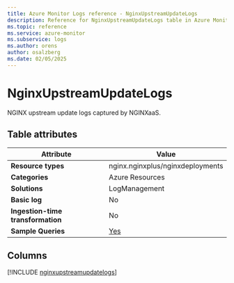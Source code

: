 ```yaml
---
title: Azure Monitor Logs reference - NginxUpstreamUpdateLogs
description: Reference for NginxUpstreamUpdateLogs table in Azure Monitor Logs.
ms.topic: reference
ms.service: azure-monitor
ms.subservice: logs
ms.author: orens
author: osalzberg
ms.date: 02/05/2025
---
```


# NginxUpstreamUpdateLogs

NGINX upstream update logs captured by NGINXaaS.


## Table attributes

|Attribute|Value|
|---|---|
|**Resource types**|nginx.nginxplus/nginxdeployments|
|**Categories**|Azure Resources|
|**Solutions**| LogManagement|
|**Basic log**|No|
|**Ingestion-time transformation**|No|
|**Sample Queries**|[Yes](/azure/azure-monitor/reference/queries/nginxupstreamupdatelogs)|



## Columns
  
[!INCLUDE [nginxupstreamupdatelogs](~/reusable-content/ce-skilling/azure/includes/azure-monitor/reference/tables/nginxupstreamupdatelogs-include.md)]
